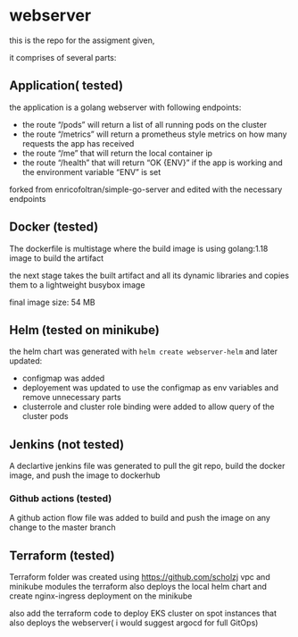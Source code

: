 # webserver

this is the repo for the assigment given,

it comprises of several parts:

## Application( tested)
the application is a golang webserver with following endpoints:
- the route “/pods” will return a list of all running pods on the cluster
- the route “/metrics” will return a prometheus style metrics on how many requests the app has received
- the route “/me” that will return the local container ip
- the route “/health” that will return “OK {ENV}” if the app is working and the environment variable “ENV” is set

forked from enricofoltran/simple-go-server and edited with the necessary endpoints

## Docker (tested)
The dockerfile is multistage where the build image is using golang:1.18 image to build the artifact

the next stage takes the built artifact and all its dynamic libraries and copies them to a lightweight busybox image

final image size: 54 MB

## Helm (tested on minikube)
the helm chart was generated with `helm create webserver-helm` and later updated:
 - configmap was added
 - deployement was updated to use the configmap as env variables and remove unnecessary parts
 - clusterrole and cluster role binding were added to allow query of the cluster pods

## Jenkins (not tested)
A declartive jenkins file was generated to pull the git repo, build the docker image, and push the image to dockerhub

### Github actions (tested)
A github action flow file was added to build and push the image on any change to the master branch


## Terraform (tested)
Terraform folder was created using https://github.com/scholzj vpc and minikube modules
the terraform also deploys the local helm chart and create nginx-ingress deployment on the minikube

also add the terraform code to deploy EKS cluster on spot instances that also deploys the webserver( i would suggest argocd for full GitOps)



